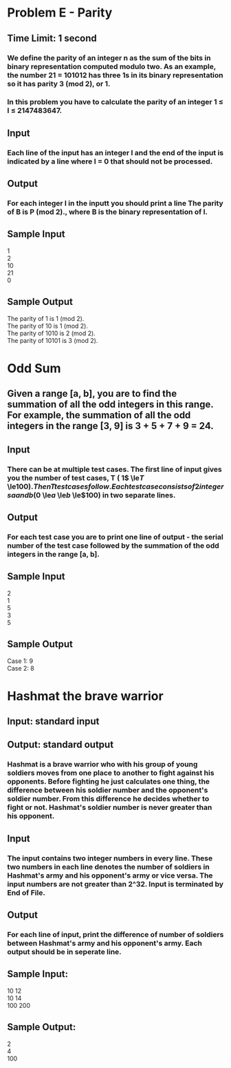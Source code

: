 # Problem E - Parity
## Time Limit: 1 second

### We define the parity of an integer n as the sum of the bits in binary representation computed modulo two. As an example, the number 21 = 101012 has three 1s in its binary representation so it has parity 3 (mod 2), or 1. 

### In this problem you have to calculate the parity of an integer 1 ≤ I ≤ 2147483647. 

## Input
### Each line of the input has an integer I and the end of the input is indicated by a line where I = 0 that should not be processed. 

## Output
### For each integer I in the inputt you should print a line The parity of B is P (mod 2)., where B is the binary representation of I. 

## Sample Input
1<br>
2<br>
10<br>
21<br>
0<br>

## Sample Output
The parity of 1 is 1 (mod 2).<br>
The parity of 10 is 1 (mod 2).<br>
The parity of 1010 is 2 (mod 2).<br>
The parity of 10101 is 3 (mod 2).

# Odd Sum  

## Given a range [a, b], you are to find the summation of all the odd integers in this range. For example, the summation of all the odd integers in the range [3, 9] is 3 + 5 + 7 + 9 = 24. 
## Input  
### There can be at multiple test cases. The first line of input gives you the number of test cases, T ( 1$ \le$T$ \le$100). Then T test cases follow. Each test case consists of 2 integers a and b ( 0$ \le$a$ \le$b$ \le$100) in two separate lines. 
## Output  
### For each test case you are to print one line of output - the serial number of the test case followed by the summation of the odd integers in the range [a, b]. 
## Sample Input  
2<br>
1<br>
5<br>
3<br>
5<br>

## Sample Output  
Case 1: 9<br>
Case 2: 8<br>




# Hashmat the brave warrior 

## Input: standard input

## Output: standard output

 

### Hashmat is a brave warrior who with his group of young soldiers moves from one place to another to fight against his opponents. Before fighting he just calculates one thing, the difference between his soldier number and the opponent's soldier number. From this difference he decides whether to fight or not. Hashmat's soldier number is never greater than his opponent. 



## Input

### The input contains two integer numbers in every line. These two numbers in each line denotes the number of soldiers in Hashmat's army and his opponent's army or vice versa. The input numbers are not greater than 2^32. Input is terminated by End of File.

 

## Output

 ### For each line of input, print the difference of number of soldiers between Hashmat's army and his opponent's army. Each output should be in seperate line.

 

## Sample Input:

10 12 <br>
10 14<br>
100 200<br>

 

## Sample Output:

2 <br>
4<br>
100<br>

